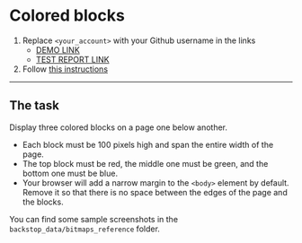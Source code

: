 # Colored blocks
1. Replace `<your_account>` with your Github username in the links
    - [DEMO LINK](https://OleksandrMykoliuk.github.io/layout_colored-blocks/)
    - [TEST REPORT LINK](https://OleksandrMykoliuk.github.io/layout_colored-blocks/report/html_report/)
2. Follow [this instructions](https://mate-academy.github.io/layout_task-guideline/)
___

## The task
Display three colored blocks on a page one below another.
 
- Each block must be 100 pixels high and span the entire width of the page.
- The top block must be red, the middle one must be green, and the bottom one must be blue.
- Your browser will add a narrow margin to the `<body>` element by default. Remove it so that there is no space between the edges of the page and the blocks.

You can find some sample screenshots in the `backstop_data/bitmaps_reference` folder.

